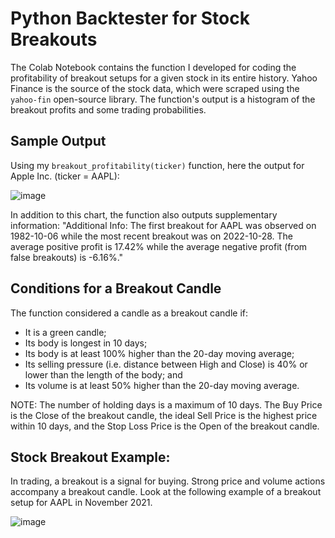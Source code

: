 # Python Backtester for Stock Breakouts
The Colab Notebook contains the function I developed for coding the profitability of breakout setups for a given stock in its entire history. Yahoo Finance is the source of the stock data, which were scraped using the `yahoo-fin` open-source library. The function's output is a histogram of the breakout profits and some trading probabilities. 

## Sample Output
Using my `breakout_profitability(ticker)` function, here the output for Apple Inc. (ticker = AAPL):

![image](https://github.com/marvin-rubia/Stock-Breakouts-Backtester/assets/140475770/1641ce40-5e1c-479e-94da-36db5122faa4)

In addition to this chart, the function also outputs supplementary information:
"Additional Info: The first breakout for AAPL was observed on 1982-10-06 while the most recent breakout was on 2022-10-28. The average positive profit is 17.42% while the average negative profit (from false breakouts) is -6.16%."

## Conditions for a Breakout Candle
The function considered a candle as a breakout candle if:
- It is a green candle;
- Its body is longest in 10 days;
- Its body is at least 100% higher than the 20-day moving average;
- Its selling pressure (i.e. distance between High and Close) is 40% or lower than the length of the body; and
- Its volume is at least 50% higher than the 20-day moving average.

NOTE: The number of holding days is a maximum of 10 days. The Buy Price is the Close of the breakout candle, the ideal Sell Price is the highest price within 10 days, and the Stop Loss Price is the Open of the breakout candle. 

## Stock Breakout Example:
In trading, a breakout is a signal for buying. Strong price and volume actions accompany a breakout candle. Look at the following example of a breakout setup for AAPL in November 2021.

![image](https://github.com/marvin-rubia/Stock-Breakouts-Backtester/assets/140475770/7671d3b0-a95a-4730-bf08-0e39ee9c4ba5)
